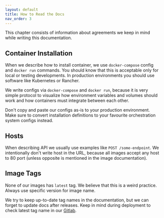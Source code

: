 ```yaml
---
layout: default
title: How to Read the Docs
nav_order: 3
---
```


This chapter consists of information about agreements we keep in mind while writing this documentation.

Container Installation
----------------------

When we describe how to install container, we use `docker-compose` config and `docker run` commands.
You should know that this is acceptable only for local or testing developments.
In production environments you should use software like Kubernetes or Rancher.

We write configs via `docker-compose` and `docker run`, because it is very simple protocol to visualize how
environment variables and volumes should work and how containers must integrate between each other.

Don't copy and paste our configs as-is to your production environment.
Make sure to convert installation definitions to your favourite orchestration system configs instead.

Hosts
-----

When describing API we usually use examples like `POST /some-endpoint`.
We intentionally don't write host in the URL, because all images accept any host to 80 port
(unless opposite is mentioned in the image documentation).

Image Tags
----------

None of our images has `latest` tag.
We believe that this is a weird practice.
Always use specific version for image name.

We try to keep up-to-date tag names in the documentation, but we can forget to update docs after releases.
Keep in mind during deployment to check latest tag name in our [Gitlab](https://soft.perfumerlabs.com).
